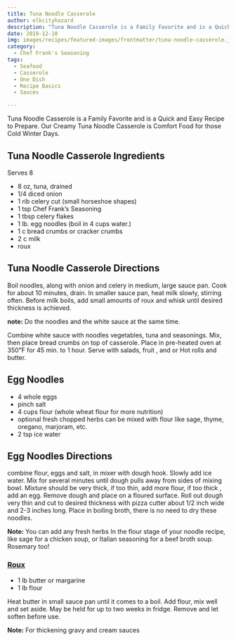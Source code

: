 ```yaml
---
title: Tuna Noodle Casserole
author: elkcityhazard
description: "Tuna Noodle Casserole is a Family Favorite and is a Quick and Easy Recipe to Prepare. Our Creamy Tuna Noodle Casserole is Comfort Food for those Cold Winter Days."
date: 2019-12-10
img: images/recipes/featured-images/frontmatter/tuna-noodle-casserole.jpg
category: 
  - Chef Frank's Seasoning
tags: 
  - Seafood
  - Casserole
  - One Dish
  - Recipe Basics
  - Sauces

---
```

Tuna Noodle Casserole is a Family Favorite and is a Quick and Easy Recipe to Prepare. Our Creamy Tuna Noodle Casserole is Comfort Food for those Cold Winter Days.

## Tuna Noodle Casserole Ingredients

Serves 8

  * 8 oz, tuna, drained
  * 1/4 diced onion
  * 1 rib celery cut (small horseshoe shapes)
  * 1 tsp Chef Frank&#8217;s Seasoning
  * 1 tbsp celery flakes
  * 1 lb. egg noodles (boil in 4 cups water.)
  * 1 c bread crumbs or cracker crumbs
  * 2 c milk
  * roux

## Tuna Noodle Casserole Directions

Boil noodles, along with onion and celery in medium, large sauce pan. Cook for about 10 minutes, drain. In smaller sauce pan, heat milk slowly, stirring often. Before milk boils, add small amounts of roux and whisk until desired thickness is achieved.

**note:** Do the noodles and the white sauce at the same time.

Combine white sauce with noodles vegetables, tuna and seasonings. Mix, then place bread crumbs on top of casserole. Place in pre-heated oven at 350&#8457; for 45 min. to 1 hour. Serve with salads, fruit , and or Hot rolls and butter.

## Egg Noodles

  * 4 whole eggs
  * pinch salt
  * 4 cups flour (whole wheat flour for more nutrition)
  * optional fresh chopped herbs can be mixed with flour like sage, thyme, oregano, marjoram, etc.
  * 2 tsp ice water

## Egg Noodles Directions

combine flour, eggs and salt, in mixer with dough hook. Slowly add ice water. Mix for several minutes until dough pulls away from sides of mixing bowl. Mixture should be very thick, if too thin, add more flour, if too thick , add an egg. Remove dough and place on a floured surface. Roll out dough very thin and cut to desired thickness with pizza cutter about 1/2 inch wide and 2-3 inches long. Place in boiling broth, there is no need to dry these noodles.

**Note:** You can add any fresh herbs In the flour stage of your noodle recipe, like sage for a chicken soup, or Italian seasoning for a beef broth soup. Rosemary too!

### [Roux][1]

  * 1 lb butter or margarine 
  * 1 lb flour

Heat butter in small sauce pan until it comes to a boil. Add flour, mix well and set aside. May be held for up to two weeks in fridge. Remove and let soften before use.

**Note:** For thickening gravy and cream sauces

 [1]: /wordpress/easy-vegetarian-dinner-recipes/how-to-make-roux/